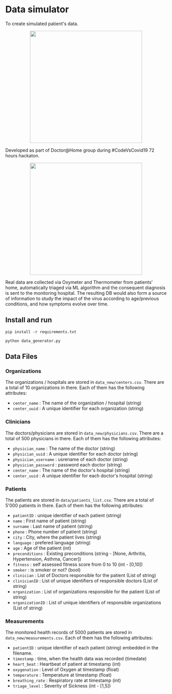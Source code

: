 # Data simulator
To create simulated patient's data.

<p align="center"> 
<img src="https://github.com/Doctor@home/data_simulator/docs/doctor_at_home_architecture_overview.pdf" width="350">
</p>

Developed as part of Doctor@Home group during #CodeVsCovid19 72 hours hackaton.

<p align="center"> 
<img src="https://github.com/Doctor@home/data_simulator/docs/oxymeter.jpg" width="350">
</p>


Real data are collected via Oxymeter and Thermometer from patients' home, automatically triaged via ML algorithm
and the consequent diagnosis is sent to the monitoring hospital. The resulting DB would also form a source of
information to study the impact of the virus according to age/previous conditions, and how symptoms evolve over time.  

## Install and run

```pip install -r requirements.txt```

```python data_generator.py```


## Data Files

### Organizations
The organizations / hospitals are stored in ```data_new/centers.csv```.
There are a total of 10 organizations in there. Each of them has the following attributes:
 - ```center_name``` : The name of the organization / hospital (string)
 - ```center_uuid``` : A unique identifier for each organization (string)

### Clinicians
The doctors/physicians are stored in ```data_new/physicians.csv```.
There are a total of 500 physicians in there. Each of them has the following attributes:
 - ```physician_name``` : The name of the doctor (string)
 - ```physician_uuid``` : A unique identifier for each doctor (string)
 - ```physician_username``` : usrename of each doctor (string)
 - ```physician_password``` : password each doctor (string)
 - ```center_name``` : The name of the doctor's hospital (string)
 - ```center_uuid``` : A unique identifier for each doctor's hospital (string)

### Patients
The patients are stored in ```data/patients_list.csv```.
There are a total of 5'000 patients in there. Each of them has the following attributes:
 - ```patientID``` : unique identifier of each patient (string)
 - ```name``` : First name of patient (string)
 - ```surname``` : Last name of patient (string)
 - ```phone``` : Phone number of patient (string)
 - ```city``` : City, where the patient lives (string)
 - ```language``` : prefered language (string)
 - ```age``` : Age of the patient (int)
 - ```preconditions``` : Existing preconditions (string - [None, Arthritis, Hypertension, Asthma, Cancer]) 
 - ```fitness``` : self assessed fitness score from 0 to 10 (int - [0,10])
 - ```smoker``` : is smoker or not? (bool)
 - ```clinician``` : List of Doctors responsible for the patient (List of string)
 - ```clinicianID``` : List of unique identifiers of responsible doctors (List of string)
 - ```organization``` : List of organizations responsible for the patient (List of string)
 - ```organizationID``` : List of unique identifiers of responsible organizations (List of string)

 ### Measurements
The monitored health records of 5000 patients are stored in ```data_new/measurements.csv```.
Each of them has the following attributes:
 - ```patientID``` : unique identifier of each patient (string) embedded in the filename.
 - ```timestamp``` : time, when the health data was recorded (timedate)
 - ```heart_beat``` : Heartbeat of patient at timestamp (int)
 - ```oxygenation``` : Level of Oxygen at timestamp (float)
 - ```temperature``` : Temperature at timestamp (float)
 - ```breathing_rate``` : Respiratory rate at timestamp (int)
 - ```triage_level``` : Severity of Sickness (int - [1,5])

